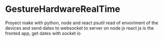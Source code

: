 # GestureHardwareRealTime
Proyect make with python, node and react
psutil read of envoriment of the devices and send dates to websocket to server on node js
react js is the fronted app, get dates with socket io
